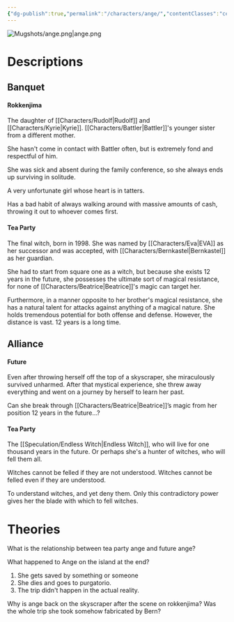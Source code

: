 ```yaml
---
{"dg-publish":true,"permalink":"/characters/ange/","contentClasses":"center-headings","tags":["ushiromiya","witch","human"]}
---
```



![Mugshots/ange.png|ange.png](/img/user/Mugshots/ange.png)
# Descriptions

## Banquet
#### Rokkenjima

The daughter of [[Characters/Rudolf\|Rudolf]] and [[Characters/Kyrie\|Kyrie]]. [[Characters/Battler\|Battler]]'s younger sister from a different mother.  

She hasn't come in contact with Battler often, but is extremely fond and respectful of him.  

She was sick and absent during the family conference, so she always ends up surviving in solitude.  

A very unfortunate girl whose heart is in tatters.  

Has a bad habit of always walking around with massive amounts of cash, throwing it out to whoever comes first.
#### Tea Party
The final witch, born in 1998.
She was named by [[Characters/Eva\|EVA]] as her successor and was accepted, with [[Characters/Bernkastel\|Bernkastel]] as her guardian.

She had to start from square one as a witch, but because she exists 12 years in the future, she possesses the ultimate sort of magical resistance, for none of [[Characters/Beatrice\|Beatrice]]'s magic can target her.

Furthermore, in a manner opposite to her brother's magical resistance, she has a natural talent for attacks against anything of a magical nature.
She holds tremendous potential for both offense and defense. However, the distance is vast. 12 years is a long time.
## Alliance
#### Future

Even after throwing herself off the top of a skyscraper, she miraculously survived unharmed.
After that mystical experience, she threw away everything and went on a journey by herself to learn her past.

Can she break through [[Characters/Beatrice\|Beatrice]]’s magic from her position 12 years in the future…?
#### Tea Party

The [[Speculation/Endless Witch\|Endless Witch]], who will live for one thousand years in the future. Or perhaps she's a hunter of witches, who will fell them all.

Witches cannot be felled if they are not understood. Witches cannot be felled even if they are understood.

To understand witches, and yet deny them. Only this contradictory power gives her the blade with which to fell witches.

# Theories



What is the relationship between tea party ange and future ange?


What happened to Ange on the island at the end?
1. She gets saved by something or someone
2. She dies and goes to purgatorio.
3. The trip didn't happen in the actual reality.

Why is ange back on the skyscraper after the scene on rokkenjima? Was the whole trip she took somehow fabricated by Bern?




